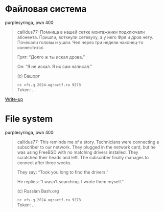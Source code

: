 # Файловая система

purplesyringa, pwn 400

> callidus77: Помница в нашей сетке монтажники подключали абонента. Пришли, воткнули сетевуху, а
>  у него Фря и дров нету. Почесали головы и ушли. Чел через три недели наконец-то коннектится.
> 
>  Грят: “Долго ж ты искал дрова.”
> 
>  Он: “Я не искал. Я их сам написал.”
> 
>  (c) Башорг
>
> `nc vfs.q.2024.ugractf.ru 9278`  
> Token: ...

[Write-up](WRITEUP.md)

# File system

purplesyringa, pwn 400

> callidus77: This reminds me of a story. Technicians were connecting a subscriber to our network.
>  They plugged in the network card, but he was using FreeBSD with no matching drivers installed.
>  They scratched their heads and left. The subscriber finally manages to connect after three
>  weeks.
> 
>  They say: “Took you long to find the drivers.”
> 
>  He replies: “I wasn’t searching. I wrote them myself.”
> 
>  (c) Russian Bash.org
>
> `nc vfs.q.2024.ugractf.ru 9278`  
> Token: ...
